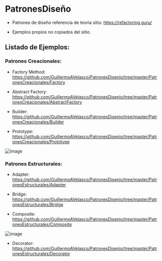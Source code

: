 # PatronesDiseño

- Patrones de diseño referencia de teoria sitio: https://refactoring.guru/

- Ejemplos propios no copiados del sitio.

## Listado de Ejemplos:

### Patrones Creacionales:

* Factory Method:   https://github.com/GuillermoAVelasco/PatronesDisenio/tree/master/PatronesCreacionales/Factory

* Abstract Factory: https://github.com/GuillermoAVelasco/PatronesDisenio/tree/master/PatronesCreacionales/AbstractFactory

* Builder:          https://github.com/GuillermoAVelasco/PatronesDisenio/tree/master/PatronesCreacionales/Builder

* Prototype:        https://github.com/GuillermoAVelasco/PatronesDisenio/tree/master/PatronesCreacionales/Prototype

![image](https://user-images.githubusercontent.com/85454984/218482550-1413c44f-d110-4d59-a780-a16c0b437bd3.png)

### Patrones Estructurales:

* Adapter:          https://github.com/GuillermoAVelasco/PatronesDisenio/tree/master/PatronesEstructurales/Adapter

* Bridge:           https://github.com/GuillermoAVelasco/PatronesDisenio/tree/master/PatronesEstructurales/Bridge

* Composite: https://github.com/GuillermoAVelasco/PatronesDisenio/tree/master/PatronesEstructurales/Composite

![image](https://user-images.githubusercontent.com/85454984/220944636-87afa21b-07b1-46a9-aa1b-a5a91fc62aa2.png)

* Decorator: https://github.com/GuillermoAVelasco/PatronesDisenio/tree/master/PatronesEstructurales/Decorator
